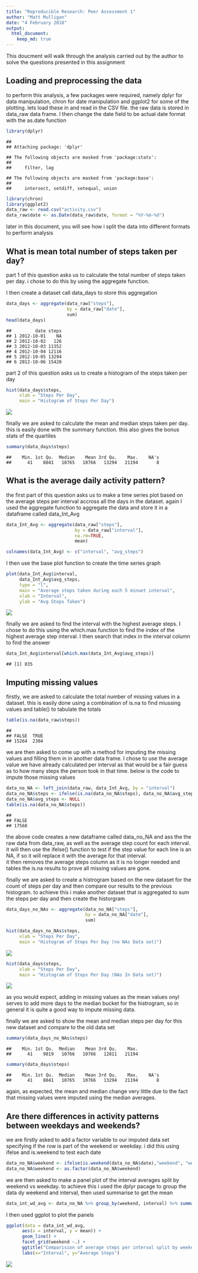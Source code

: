 ```yaml
---
title: "Reproducible Research: Peer Assessment 1"
author: "Matt Mulligan"
date: "4 February 2018"
output: 
  html_document:
    keep_md: true
---
```


This doucment will walk through the analysis carried out by the author to solve the questions presented in this assignment



## Loading and preprocessing the data
to perform this analysis, a few packages were required, namely dplyr for data manipulation, chron for date manipulation and ggplot2 for some of the plotting. lets load these in and read in the CSV file. the raw data is stored in data_raw data frame. I then change the date field to be actual date format with the as.date function


```r
library(dplyr)
```

```
## 
## Attaching package: 'dplyr'
```

```
## The following objects are masked from 'package:stats':
## 
##     filter, lag
```

```
## The following objects are masked from 'package:base':
## 
##     intersect, setdiff, setequal, union
```

```r
library(chron)
library(ggplot2)
data_raw <- read.csv("activity.csv")
data_raw$date <- as.Date(data_raw$date, format = "%Y-%m-%d")
```

later in this document, you will see how i split the data into different formats to perform analysis



## What is mean total number of steps taken per day?

part 1 of this question asks us to calculate the total number of steps taken per day. i chose to do this by using the aggregate function.

I then create a dataset call data_days to store this aggregation


```r
data_days <- aggregate(data_raw["steps"],
                       by = data_raw["date"],
                       sum)
head(data_days)
```

```
##         date steps
## 1 2012-10-01    NA
## 2 2012-10-02   126
## 3 2012-10-03 11352
## 4 2012-10-04 12116
## 5 2012-10-05 13294
## 6 2012-10-06 15420
```


part 2 of this question asks us to create a histogram of the steps taken per day


```r
hist(data_days$steps,
     xlab = "Steps Per Day",
     main = "Histogram of Steps Per Day")
```

![](PA1_template_files/figure-html/unnamed-chunk-3-1.png)<!-- -->


finally we are asked to calculate the mean and median steps taken per day. this is easily done with the summary function. this also gives the bonus stats of the quartiles


```r
summary(data_days$steps)
```

```
##    Min. 1st Qu.  Median    Mean 3rd Qu.    Max.    NA's 
##      41    8841   10765   10766   13294   21194       8
```


## What is the average daily activity pattern?

the first part of this question asks us to make a time series plot based on the average steps per interval accross all the days in the dataset. again I used the aggregate function to aggregate the data and store it in a dataframe called data_Int_Avg

```r
data_Int_Avg <- aggregate(data_raw["steps"],
                          by = data_raw["interval"],
                          na.rm=TRUE,
                          mean)

colnames(data_Int_Avg) <- c("interval", "avg_steps")
```
    
I then use the base plot function to create the time series graph

```r
plot(data_Int_Avg$interval,
     data_Int_Avg$avg_steps,
     type = "l",
     main = "Average steps taken during each 5 minuet interval",
     xlab = "Interval",
     ylab = "Avg Steps Taken")
```

![](PA1_template_files/figure-html/unnamed-chunk-6-1.png)<!-- -->
  
finally we are asked to find the interval with the highest average steps. I chose to do this using the which.max function to find the index of the highest average step interval. I then search that index in the interval column to find the answer

```r
data_Int_Avg$interval[which.max(data_Int_Avg$avg_steps)]
```

```
## [1] 835
```
  

## Imputing missing values
firstly, we are asked to calculate the total number of missing values in a dataset. this is easily done using a combination of is.na to find miussing values and table() to tabulate the totals


```r
table(is.na(data_raw$steps))
```

```
## 
## FALSE  TRUE 
## 15264  2304
```


we are then asked to come up with a method for imputing the missing values and filling them in in another data frame. I chose to use the average value we have already calculated per interval as that would be a fair guess as to how many steps the person took in that time. below is the code to impute those missing values

```r
data_no_NA <- left_join(data_raw, data_Int_Avg, by = "interval")
data_no_NA$steps <- ifelse(is.na(data_no_NA$steps), data_no_NA$avg_steps, data_no_NA$steps)
data_no_NA$avg_steps <- NULL
table(is.na(data_no_NA$steps))
```

```
## 
## FALSE 
## 17568
```
the above code creates a new dataframe called data_no_NA and ass the the raw data from data_raw, as well as the average step count for each interval.  
it will then use the ifelse() function to test if the step value for each line is an NA, if so it will replace it with the average for that interval.  
it then removes the average steps column as it is no longer needed and tables the is.na results to prove all missing values are gone.

finally we are asked to create a histrogram based on the new dataset for the count of steps per day and then compare our results to the previous histogram. to achieve this i make another dataset that is aggregated to sum the steps per day and then create the historgram


```r
data_days_no_NAs <- aggregate(data_no_NA["steps"], 
                              by = data_no_NA["date"], 
                              sum)

hist(data_days_no_NAs$steps,
     xlab = "Steps Per Day",
     main = "Histogram of Steps Per Day (no NAs Data set)")
```

![](PA1_template_files/figure-html/unnamed-chunk-10-1.png)<!-- -->

```r
hist(data_days$steps,
     xlab = "Steps Per Day",
     main = "Histogram of Steps Per Day (NAs In Data set)")
```

![](PA1_template_files/figure-html/unnamed-chunk-10-2.png)<!-- -->

as you would expect, adding in missing values as the mean values onyl serves to add more days to the median bucket for the histrogram, so in general it is quite a good way to impute missing data.

finally we are asked to show the mean and median steps per day for this new dataset and compare to the old data set


```r
summary(data_days_no_NAs$steps)
```

```
##    Min. 1st Qu.  Median    Mean 3rd Qu.    Max. 
##      41    9819   10766   10766   12811   21194
```

```r
summary(data_days$steps)
```

```
##    Min. 1st Qu.  Median    Mean 3rd Qu.    Max.    NA's 
##      41    8841   10765   10766   13294   21194       8
```

again, as expected, the mean and median change very little due to the fact that missing values were imputed using the median averages.


## Are there differences in activity patterns between weekdays and weekends?
we are firstly asked to add a factor variable to our imputed data set specifying if the row is part of the weekend or weekday. i did this using ifelse and is.weekend to test each date


```r
data_no_NA$weekend <- ifelse(is.weekend(data_no_NA$date),"weekend", "weekday")
data_no_NA$weekend <- as.factor(data_no_NA$weekend)
```

we are then asked to make a panel plot of the interval averages split by weekend vs weekday.
to achieve this i used the dplyr pacage to group the data dy weekend and interval, then used summarise to get the mean


```r
data_int_wd_avg <- data_no_NA %>% group_by(weekend, interval) %>% summarise(mean = mean(steps))
```

I then used ggplot to plot the panels

```r
ggplot(data = data_int_wd_avg, 
      aes(x = interval, y = mean)) + 
      geom_line() + 
      facet_grid(weekend ~.) + 
      ggtitle("Comparision of average steps per interval split by weekend/weekday") + 
      labs(x="Interval", y="Average Steps")
```

![](PA1_template_files/figure-html/unnamed-chunk-14-1.png)<!-- -->
